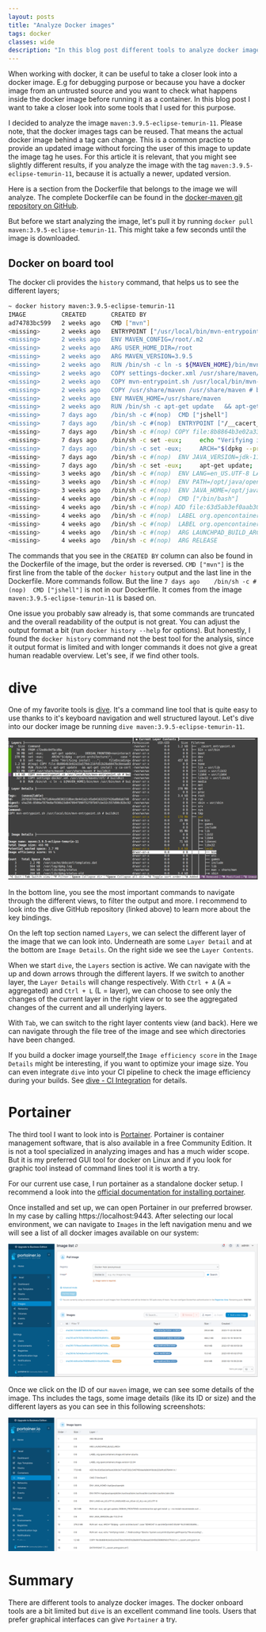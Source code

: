 ```yaml
---
layout: posts
title: "Analyze Docker images"
tags: docker
classes: wide
description: "In this blog post different tools to analyze docker images get introduced. We take a look at docker on board tools, dive and portainer."
---
```


When working with docker, it can be useful to take a closer look into a docker image. E.g for debugging purpose or because you have a docker image from an untrusted source and you want to check what happens inside the docker image before running it as a container. In this blog post I want to take a closer look into some tools that I used for this purpose.

I decided to analyze the image `maven:3.9.5-eclipse-temurin-11`. Please note, that the docker images tags can be reused. That means the actual docker image behind a tag can change. This is a common practice to provide an updated image without forcing the user of this image to update the image tag he uses. For this article it is relevant, that you might see slightly different results, if you analyze the image with the tag `maven:3.9.5-eclipse-temurin-11`, because it is actually a newer, updated version.

Here is a section from the Dockerfile that belongs to the image we will analyze. The complete Dockerfile can be found in the [docker-maven git repository on GitHub](https://github.com/carlossg/docker-maven/blob/ce7950e684a067136fa6dfa810193a0ca7e78ad7/eclipse-temurin-11/Dockerfile).

But before we start analyzing the image, let's pull it by running `docker pull maven:3.9.5-eclipse-temurin-11`. This might take a few seconds until the image is downloaded.

## Docker on board tool

The docker cli provides the `history` command, that helps us to see the different layers;

```bash
~ docker history maven:3.9.5-eclipse-temurin-11
IMAGE          CREATED       CREATED BY                                      SIZE      COMMENT
ad74783bc599   2 weeks ago   CMD ["mvn"]                                     0B        buildkit.dockerfile.v0
<missing>      2 weeks ago   ENTRYPOINT ["/usr/local/bin/mvn-entrypoint.s…   0B        buildkit.dockerfile.v0
<missing>      2 weeks ago   ENV MAVEN_CONFIG=/root/.m2                      0B        buildkit.dockerfile.v0
<missing>      2 weeks ago   ARG USER_HOME_DIR=/root                         0B        buildkit.dockerfile.v0
<missing>      2 weeks ago   ARG MAVEN_VERSION=3.9.5                         0B        buildkit.dockerfile.v0
<missing>      2 weeks ago   RUN /bin/sh -c ln -s ${MAVEN_HOME}/bin/mvn /…   24B       buildkit.dockerfile.v0
<missing>      2 weeks ago   COPY settings-docker.xml /usr/share/maven/re…   327B      buildkit.dockerfile.v0
<missing>      2 weeks ago   COPY mvn-entrypoint.sh /usr/local/bin/mvn-en…   1.65kB    buildkit.dockerfile.v0
<missing>      2 weeks ago   COPY /usr/share/maven /usr/share/maven # bui…   10.9MB    buildkit.dockerfile.v0
<missing>      2 weeks ago   ENV MAVEN_HOME=/usr/share/maven                 0B        buildkit.dockerfile.v0
<missing>      2 weeks ago   RUN /bin/sh -c apt-get update   && apt-get i…   63.1MB    buildkit.dockerfile.v0
<missing>      7 days ago    /bin/sh -c #(nop)  CMD ["jshell"]               0B
<missing>      7 days ago    /bin/sh -c #(nop)  ENTRYPOINT ["/__cacert_en…   0B
<missing>      7 days ago    /bin/sh -c #(nop) COPY file:8b8864b3e02a33a5…   1.18kB
<missing>      7 days ago    /bin/sh -c set -eux;     echo "Verifying ins…   0B
<missing>      7 days ago    /bin/sh -c set -eux;     ARCH="$(dpkg --prin…   278MB
<missing>      7 days ago    /bin/sh -c #(nop)  ENV JAVA_VERSION=jdk-11.0…   0B
<missing>      7 days ago    /bin/sh -c set -eux;     apt-get update;    …   36.1MB
<missing>      3 weeks ago   /bin/sh -c #(nop)  ENV LANG=en_US.UTF-8 LANG…   0B
<missing>      3 weeks ago   /bin/sh -c #(nop)  ENV PATH=/opt/java/openjd…   0B
<missing>      3 weeks ago   /bin/sh -c #(nop)  ENV JAVA_HOME=/opt/java/o…   0B
<missing>      4 weeks ago   /bin/sh -c #(nop)  CMD ["/bin/bash"]            0B
<missing>      4 weeks ago   /bin/sh -c #(nop) ADD file:63d5ab3ef0aab308c…   77.8MB
<missing>      4 weeks ago   /bin/sh -c #(nop)  LABEL org.opencontainers.…   0B
<missing>      4 weeks ago   /bin/sh -c #(nop)  LABEL org.opencontainers.…   0B
<missing>      4 weeks ago   /bin/sh -c #(nop)  ARG LAUNCHPAD_BUILD_ARCH     0B
<missing>      4 weeks ago   /bin/sh -c #(nop)  ARG RELEASE                  0B

```

The commands that you see in the `CREATED BY` column can also be found in the Dockerfile of the image, but the order is reversed. `CMD ["mvn"]` is the first line from the table of the `docker history` output and the last line in the Dockerfile. More commands follow. But the line `7 days ago    /bin/sh -c #(nop)  CMD ["jshell"]` is not in our Dockerfile. It comes from the image `maven:3.9.5-eclipse-temurin-11` is based on.

One issue you probably saw already is, that some commands are truncated and the overall readability of the output is not great. You can adjust the output format a bit (run `docker history --help` for options). But honestly, I found the `docker history` command not the best tool for the analysis, since it output format is limited and with longer commands it does not give a great human readable overview. Let's see, if we find other tools.

# dive

One of my favorite tools is [dive](https://github.com/wagoodman/dive). It's a command line tool that is quite easy to use thanks to it's keyboard navigation and well structured layout. Let's dive into our docker image be running `dive maven:3.9.5-eclipse-temurin-11`.

![Console output of the dive for the analysis of a docker image.](/assets/images/posts/2023-12-07_analyze_docker-dive.png "dive maven:3.9.5-eclipse-temurin-11")

In the bottom line, you see the most important commands to navigate through the different views, to filter the output and more. I recommend to look into the dive GitHub repository (linked above) to learn more about the key bindings.

On the left top section named `Layers`, we can select the different layer of the image that we can look into. Underneath are some `Layer Detail` and at the bottom are `Image Details`. On the right side we see the `Layer Contents`.

When we start `dive`, the `Layers` section is active. We can navigate with the up and down arrows through the different layers. If we switch to another layer, the `Layer Details` will change respectively. With `Ctrl + A` (A = aggregated) and `Ctrl + L` (L = layer), we can choose to see only the changes of the current layer in the right view or to see the aggregated changes of the current and all underlying layers.

With `Tab`, we can switch to the right layer contents view (and back). Here we can navigate through the file tree of the image and see which directories have been changed.

If you build a docker image yourself,the `Image efficiency score` in the `Image Details` might be interesting, if you want to optimize your image size. You can even integrate `dive` into your CI pipeline to check the image efficiency during your builds. See [dive - CI Integration](https://github.com/wagoodman/dive#ci-integration) for details.

# Portainer

The third tool I want to look into is [Portainer](https://www.portainer.io/). Portainer is container management software, that is also available in a free Community Edition. It is not a tool specialized in analyzing images and has a much wider scope. But it is my preferred GUI tool for docker on Linux and if you look for graphic tool instead of command lines tool it is worth a try.

For our current use case, I run portainer as a standalone docker setup. I recommend a look into the [official documentation for installing portainer](https://docs.portainer.io/start/install-ce/server/docker).

Once installed and set up, we can open Portainer in our preferred browser. In my case by calling https://localhost:9443. After selecting our local environment, we can navigate to `Images` in the left navigation menu and we will see a list of all docker images available on our system:

![Screenshot of portainer with an overview of the available docker images on our local system](/assets/images/posts/2023-12-07_analyze_docker-portainer_image_overview.png "Overview of available docker images")

Once we click on the ID of our `maven` image, we can see some details of the image. Ths includes the tags, some image details (like its ID or size) and the different layers as you can see in this following screenshots:

![Screenshot of portainer with details about different layers of a docker image](/assets/images/posts/2023-12-07_analyze_docker-portainer_image_details.png "Image Layer")

# Summary

There are different tools to analyze docker images. The docker onboard tools are a bit limited but `dive` is an excellent command line tools. Users that prefer graphical interfaces can give `Portainer` a try.
